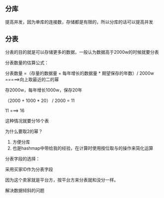 ## 分库
提高并发，因为单库的连接数，存储都是有限的，所以分库的话可以提高并发



## 分表
分表的目的就是可以存储更多的数据，一般认为数据高于2000w的时候就要分表



分表数量的估算公式：

分表数量 =（存量的数据量 + 每年增长的数据量 * 期望保存的年数）/ 2000w =====>向上取最近的二的幂



存2000w，每年增长1000w，保存20年



（2000 + 1000 * 20） / 2000 = 11

11 ===> 16

这种情况就要分16个表



为什么要取2的幂？



1. 方便分库
2. 也是hashmap中带给我的经验，在计算时使用按位取与的操作来简化运算





分表字段的选择：

采用买家ID作为分表字段



因为这个卖家就是平台方，按平台方来分表就和没分一样。



解决数据倾斜的问题

